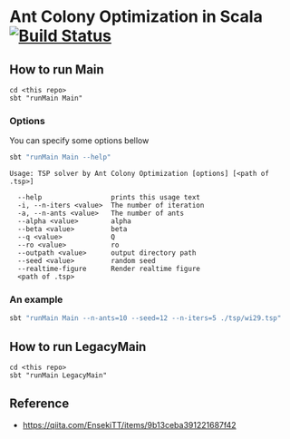 # Ant Colony Optimization in Scala [![Build Status](https://travis-ci.org/nwtgck/ant-colony-optimization-scala.svg?branch=master)](https://travis-ci.org/nwtgck/ant-colony-optimization-scala)

## How to run Main

```
cd <this repo>
sbt "runMain Main"
```
### Options

You can specify some options bellow

```bash
sbt "runMain Main --help"
```

```
Usage: TSP solver by Ant Colony Optimization [options] [<path of .tsp>]

  --help                 prints this usage text
  -i, --n-iters <value>  The number of iteration
  -a, --n-ants <value>   The number of ants
  --alpha <value>        alpha
  --beta <value>         beta
  --q <value>            Q
  --ro <value>           ro
  --outpath <value>      output directory path
  --seed <value>         random seed
  --realtime-figure      Render realtime figure
  <path of .tsp> 
```

### An example

```bash
sbt "runMain Main --n-ants=10 --seed=12 --n-iters=5 ./tsp/wi29.tsp"
```


## How to run LegacyMain

```
cd <this repo>
sbt "runMain LegacyMain"
```

## Reference

* https://qiita.com/EnsekiTT/items/9b13ceba391221687f42
